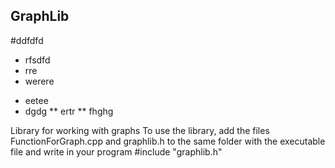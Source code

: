 ## GraphLib
#ddfdfd
- rfsdfd
- rre
- werere
* eetee
* dgdg
** ertr
** fhghg

Library for working with graphs
To use the library, add the files FunctionForGraph.cpp and graphlib.h to the same folder with the executable file and write in your program #include "graphlib.h"
